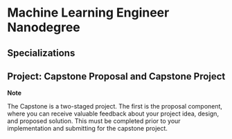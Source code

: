 # Machine Learning Engineer Nanodegree

## Specializations

## Project: Capstone Proposal and Capstone Project

<b> Note </b>

The Capstone is a two-staged project. The first is the proposal component, where you can receive valuable feedback about your project idea, design, and proposed solution. This must be completed prior to your implementation and submitting for the capstone project.